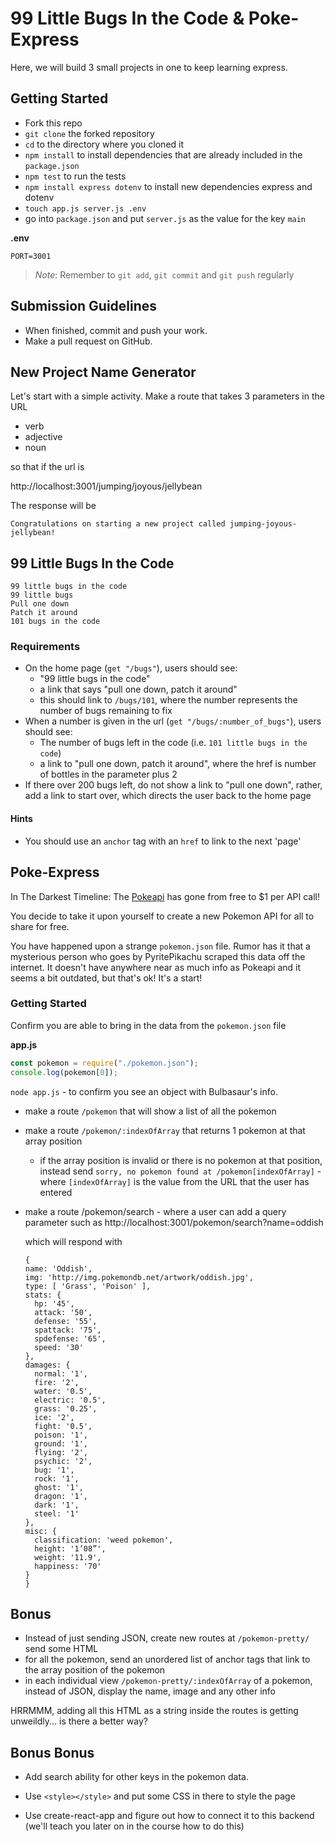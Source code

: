 # 99 Little Bugs In the Code & Poke-Express

Here, we will build 3 small projects in one to keep learning express.

## Getting Started

- Fork this repo
- `git clone` the forked repository
- `cd` to the directory where you cloned it
- `npm install` to install dependencies that are already included in the `package.json`
- `npm test` to run the tests
- `npm install express dotenv` to install new dependencies express and dotenv
- `touch app.js server.js .env`
- go into `package.json` and put `server.js` as the value for the key `main`

**.env**

```
PORT=3001
```

> _Note_: Remember to `git add`, `git commit` and `git push` regularly

## Submission Guidelines

- When finished, commit and push your work.
- Make a pull request on GitHub.

## New Project Name Generator

Let's start with a simple activity.
Make a route that takes 3 parameters in the URL

- verb
- adjective
- noun

so that if the url is

http://localhost:3001/jumping/joyous/jellybean

The response will be

```
Congratulations on starting a new project called jumping-joyous-jellybean!
```

## 99 Little Bugs In the Code

```
99 little bugs in the code
99 little bugs
Pull one down
Patch it around
101 bugs in the code
```

### Requirements

- On the home page (`get "/bugs"`), users should see:
  - "99 little bugs in the code"
  - a link that says "pull one down, patch it around"
  - this should link to `/bugs/101`, where the number represents the number of bugs remaining to fix
- When a number is given in the url (`get "/bugs/:number_of_bugs"`), users should see:
  - The number of bugs left in the code (i.e. `101 little bugs in the code`)
  - a link to "pull one down, patch it around", where the href is number of bottles in the parameter plus 2
- If there over 200 bugs left, do not show a link to "pull one down", rather, add a link to start over, which directs the user back to the home page

#### Hints

- You should use an `anchor` tag with an `href` to link to the next 'page'

## Poke-Express

In The Darkest Timeline: The [Pokeapi](https://pokeapi.co) has gone from free to \$1 per API call!

You decide to take it upon yourself to create a new Pokemon API for all to share for free.

You have happened upon a strange `pokemon.json` file. Rumor has it that a mysterious person who goes by PyritePikachu scraped this data off the internet. It doesn't have anywhere near as much info as Pokeapi and it seems a bit outdated, but that's ok! It's a start!

### Getting Started

Confirm you are able to bring in the data from the `pokemon.json` file

**app.js**

```js
const pokemon = require("./pokemon.json");
console.log(pokemon[0]);
```

`node app.js` - to confirm you see an object with Bulbasaur's info.

- make a route `/pokemon` that will show a list of all the pokemon
- make a route `/pokemon/:indexOfArray` that returns 1 pokemon at that array position
  - if the array position is invalid or there is no pokemon at that position, instead send `sorry, no pokemon found at /pokemon[indexOfArray]` - where `[indexOfArray]` is the value from the URL that the user has entered
- make a route /pokemon/search - where a user can add a query parameter
  such as http://localhost:3001/pokemon/search?name=oddish

  which will respond with

  ```
  {
  name: 'Oddish',
  img: 'http://img.pokemondb.net/artwork/oddish.jpg',
  type: [ 'Grass', 'Poison' ],
  stats: {
    hp: '45',
    attack: '50',
    defense: '55',
    spattack: '75',
    spdefense: '65',
    speed: '30'
  },
  damages: {
    normal: '1',
    fire: '2',
    water: '0.5',
    electric: '0.5',
    grass: '0.25',
    ice: '2',
    fight: '0.5',
    poison: '1',
    ground: '1',
    flying: '2',
    psychic: '2',
    bug: '1',
    rock: '1',
    ghost: '1',
    dragon: '1',
    dark: '1',
    steel: '1'
  },
  misc: {
    classification: 'weed pokemon',
    height: '1’08”',
    weight: '11.9',
    happiness: '70'
  }
  }

  ```

## Bonus

- Instead of just sending JSON, create new routes at `/pokemon-pretty/` send some HTML
- for all the pokemon, send an unordered list of anchor tags that link to the array position of the pokemon
- in each individual view `/pokemon-pretty/:indexOfArray` of a pokemon, instead of JSON, display the name, image and any other info

HRRMMM, adding all this HTML as a string inside the routes is getting unweildly... is there a better way?

## Bonus Bonus

- Add search ability for other keys in the pokemon data.

- Use `<style></style>` and put some CSS in there to style the page

- Use create-react-app and figure out how to connect it to this backend (we'll teach you later on in the course how to do this)
